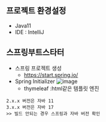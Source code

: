 ## 프로젝트 환경설정
- Java11
- IDE : IntelliJ

## 스프링부트스타터
- 스프링 프로젝트 생성
  - https://start.spring.io/
- Spring Initializer
![image](https://user-images.githubusercontent.com/70195171/223103908-14d53040-9ea7-4861-97b8-c556519649ae.png)
  - thymeleaf :html같은 템플릿 엔진
```
2.x.x 버전은 자바 11
3.x.x 버전은 자바 17
>> 빌드 안되는 경우 스프링과 자바 버전 확인
```
